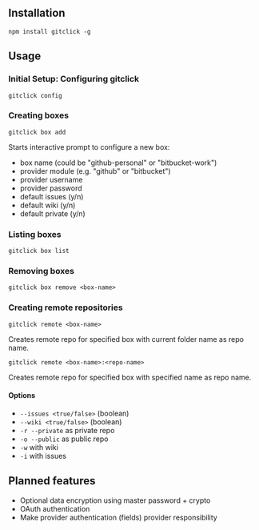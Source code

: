 ## Installation

```
npm install gitclick -g
```

## Usage

### Initial Setup: Configuring gitclick

```
gitclick config
```

### Creating boxes

```
gitclick box add
```

Starts interactive prompt to configure a new box:

* box name (could be "github-personal" or "bitbucket-work")
* provider module (e.g. "github" or "bitbucket")
* provider username
* provider password
* default issues (y/n)
* default wiki (y/n)
* default private (y/n)

### Listing boxes

```
gitclick box list
```

### Removing boxes

```
gitclick box remove <box-name>
```

### Creating remote repositories

```
gitclick remote <box-name>
```

Creates remote repo for specified box with current folder name as repo name.

```
gitclick remote <box-name>:<repo-name>
```

Creates remote repo for specified box with specified name as repo name.

#### Options

* `--issues <true/false>` (boolean)
* `--wiki <true/false>` (boolean)
* `-r --private` as private repo
* `-o --public` as public repo
* `-w` with wiki
* `-i` with issues

## Planned features

* Optional data encryption using master password + crypto
* OAuth authentication
* Make provider authentication (fields) provider responsibility